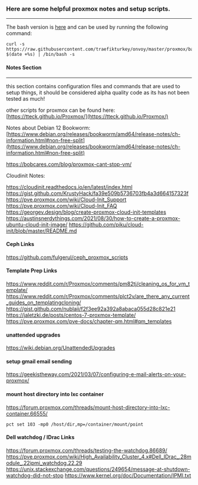 ### Here are some helpful proxmox notes and setup scripts.
- - -
The bash version is [here](https://github.com/traefikturkey/onvoy/blob/master/proxmox/bash/setup.sh) and can be used by running the following command:
```
curl -s https://raw.githubusercontent.com/traefikturkey/onvoy/master/proxmox/bash/setup.sh?$(date +%s) | /bin/bash -s
```

#### Notes Section
- - - 
this section contains configuration files and commands that are used to setup things, it should be considered alpha quality code as its has not been tested as much!

other scripts for proxmox can be found here: [https://tteck.github.io/Proxmox/](https://tteck.github.io/Proxmox/)

Notes about Debian 12 Bookworm: [https://www.debian.org/releases/bookworm/amd64/release-notes/ch-information.html#non-free-split](https://www.debian.org/releases/bookworm/amd64/release-notes/ch-information.html#non-free-split)

https://bobcares.com/blog/proxmox-cant-stop-vm/

Cloudinit Notes:

https://cloudinit.readthedocs.io/en/latest/index.html
https://gist.github.com/KrustyHack/fa39e509b5736703fb4a3d664157323f
https://pve.proxmox.com/wiki/Cloud-Init_Support
https://pve.proxmox.com/wiki/Cloud-Init_FAQ
https://georgev.design/blog/create-proxmox-cloud-init-templates
https://austinsnerdythings.com/2021/08/30/how-to-create-a-proxmox-ubuntu-cloud-init-image/
https://github.com/piku/cloud-init/blob/master/README.md

#### Ceph Links
https://github.com/fulgerul/ceph_proxmox_scripts

#### Template Prep Links
https://www.reddit.com/r/Proxmox/comments/pm82tj/cleaning_os_for_vm_template/
https://www.reddit.com/r/Proxmox/comments/plct2v/are_there_any_current_guides_on_templatingcloning/
https://gist.github.com/nublaii/f2f3ee92a392a8abaca055d28c821e21
https://jaletzki.de/posts/centos-7-proxmox-template/
https://pve.proxmox.com/pve-docs/chapter-qm.html#qm_templates

#### unattended upgrades
https://wiki.debian.org/UnattendedUpgrades

#### setup gmail email sending 
https://geekistheway.com/2021/03/07/configuring-e-mail-alerts-on-your-proxmox/

#### mount host directory into lxc container
https://forum.proxmox.com/threads/mount-host-directory-into-lxc-container.66555/
```
pct set 103 -mp0 /host/dir,mp=/container/mount/point
```

#### Dell watchdog / IDrac Links
https://forum.proxmox.com/threads/testing-the-watchdog.86689/
https://pve.proxmox.com/wiki/High_Availability_Cluster_4.x#Dell_IDrac_.28module_.22ipmi_watchdog.22.29
https://unix.stackexchange.com/questions/249654/message-at-shutdown-watchdog-did-not-stop
https://www.kernel.org/doc/Documentation/IPMI.txt
